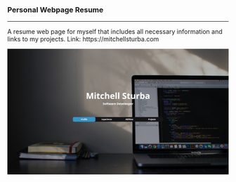 <h3>Personal Webpage Resume</h3>
<hr>
A resume web page for myself that includes all necessary information and links to my projects. Link: https://mitchellsturba.com

<br>

![HomePage](Images/Screenshot.png)
